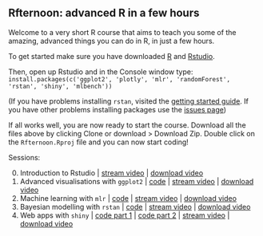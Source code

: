 ## Rfternoon: advanced R in a few hours

Welcome to a very short R course that aims to teach you some of the amazing, advanced things you can do in R, in just a few hours.

To get started make sure you have downloaded [R](https://www.r-project.org) and [Rstudio](https://rstudio.com).

Then, open up Rstudio and in the Console window type:
`install.packages(c('ggplot2', 'plotly', 'mlr', 'randomForest', 'rstan', 'shiny', 'mlbench'))`

(If you have problems installing `rstan`, visited the [getting started guide](https://github.com/stan-dev/rstan/wiki/RStan-Getting-Started). If you have other problems installing packages use the [issues page](https://github.com/andrewcparnell/Rfternoon/issues))

If all works well, you are now ready to start the course. Download all the files above by clicking Clone or download > Download Zip. Double click on the `Rfternoon.Rproj` file and you can now start coding!

Sessions:

 0. Introduction to Rstudio | [stream video](https://media.heanet.ie/page/176fc0453b0542b386110c2bceee0e3b) | [download video](https://media.heanet.ie/download/176fc0453b0542b386110c2bceee0e3b) 
 1. Advanced visualisations with `ggplot2` | [code](https://andrewcparnell.github.io/Rfternoon/1_learn_ggplot2.R) | [stream video](https://media.heanet.ie/page/56e6dd3bf14841a6a63318d096dbdcfd) | [download video](https://media.heanet.ie/download/56e6dd3bf14841a6a63318d096dbdcfd) 
 2. Machine learning with `mlr` | [code](https://andrewcparnell.github.io/Rfternoon/2_learn_mlr.R) | [stream video](https://media.heanet.ie/page/54f0439f6e7644bd99c1c4ac82cee758) | [download video](https://media.heanet.ie/download/54f0439f6e7644bd99c1c4ac82cee758) 
 3. Bayesian modelling with `rstan` | [code](https://andrewcparnell.github.io/Rfternoon/3_learn_rstan.R) | [stream video](https://media.heanet.ie/page/1b39b614782146e0b0da6a10f2ac1301) | [download video](https://media.heanet.ie/download/1b39b614782146e0b0da6a10f2ac1301) 
4. Web apps with `shiny` | [code part 1](https://andrewcparnell.github.io/Rfternoon/4_learn_shiny_1.R) | [code part 2](https://andrewcparnell.github.io/Rfternoon/4_learn_shiny_2.R) | [stream video](https://media.heanet.ie/page/30f86e4958094668b348a0754e0c685e) | [download video](https://media.heanet.ie/download/30f86e4958094668b348a0754e0c685e) 


